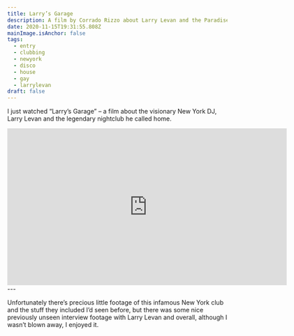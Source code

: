 ```yaml
---
title: Larry’s Garage
description: A film by Corrado Rizzo about Larry Levan and the Paradise Garage
date: 2020-11-15T19:31:55.808Z
mainImage.isAnchor: false
tags:
  - entry
  - clubbing
  - newyork
  - disco
  - house
  - gay
  - larrylevan
draft: false
---
```

I just watched “Larry’s Garage” – a film about the visionary New York DJ, Larry Levan and the legendary nightclub he called home.

<div class="aspect-ratio-wide">
  <iframe title="Larry’s Garage – Larry Levan & The Paradise Garage" loading="lazy" width="640" height="360" src="https://player.vimeo.com/video/470933551" frameborder="0" allow="accelerometer; autoplay; encrypted-media; gyroscope; picture-in-picture" allowfullscreen></iframe>
</div>
---

Unfortunately there’s precious little footage of this infamous New York club and the stuff they included I’d seen before, but there was some nice previously unseen interview footage with Larry Levan and overall, although I wasn’t blown away, I enjoyed it.